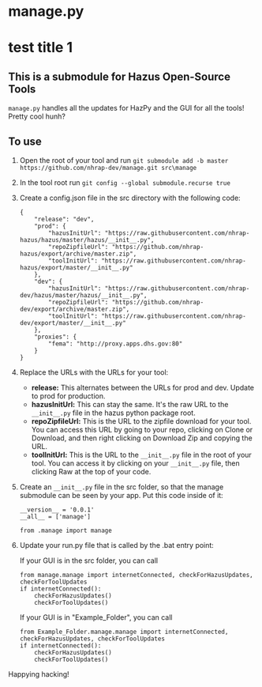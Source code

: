 # manage.py

# test title 1

## This is a submodule for Hazus Open-Source Tools

`manage.py` handles all the updates for HazPy and the GUI for all the tools! Pretty cool hunh?

## To use

1.  Open the root of your tool and run `git submodule add -b master https://github.com/nhrap-dev/manage.git src\manage`
2.  In the tool root run `git config --global submodule.recurse true`
3.  Create a config.json file in the src directory with the following code:

    ```
    {
        "release": "dev",
        "prod": {
            "hazusInitUrl": "https://raw.githubusercontent.com/nhrap-hazus/hazus/master/hazus/__init__.py",
            "repoZipfileUrl": "https://github.com/nhrap-hazus/export/archive/master.zip",
            "toolInitUrl": "https://raw.githubusercontent.com/nhrap-hazus/export/master/__init__.py"
        },
        "dev": {
            "hazusInitUrl": "https://raw.githubusercontent.com/nhrap-dev/hazus/master/hazus/__init__.py",
            "repoZipfileUrl": "https://github.com/nhrap-dev/export/archive/master.zip",
            "toolInitUrl": "https://raw.githubusercontent.com/nhrap-dev/export/master/__init__.py"
        },
        "proxies": {
            "fema": "http://proxy.apps.dhs.gov:80"
        }
    }

    ```

4.  Replace the URLs with the URLs for your tool:

    - **release:** This alternates between the URLs for prod and dev. Update to prod for production.
    - **hazusInitUrl:** This can stay the same. It's the raw URL to the `__init__.py` file in the hazus python package root.
    - **repoZipfileUrl:** This is the URL to the zipfile download for your tool. You can access this URL by going to your repo, clicking on Clone or Download, and then right clicking on Download Zip and copying the URL.
    - **toolInitUrl:** This is the URL to the `__init__.py` file in the root of your tool. You can access it by clicking on your `__init__.py` file, then clicking Raw at the top of your code.

5.  Create an `__init__.py` file in the src folder, so that the manage submodule can be seen by your app. Put this code inside of it:

    ```
    __version__ = '0.0.1'
    __all__ = ['manage']

    from .manage import manage
    ```

6.  Update your run.py file that is called by the .bat entry point:

    If your GUI is in the src folder, you can call

    ```
    from manage.manage import internetConnected, checkForHazusUpdates, checkForToolUpdates
    if internetConnected():
        checkForHazusUpdates()
        checkForToolUpdates()
    ```

    If your GUI is in "Example_Folder", you can call

    ```
    from Example_Folder.manage.manage import internetConnected, checkForHazusUpdates, checkForToolUpdates
    if internetConnected():
        checkForHazusUpdates()
        checkForToolUpdates()
    ```

Happying hacking!
